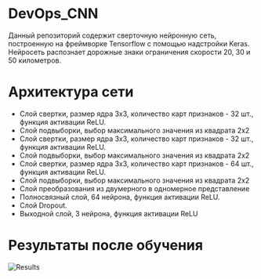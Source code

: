# DevOps_CNN
Данный репозиторий содержит сверточную нейронную сеть, построенную на фреймворке Tensorflow с помощью надстройки Keras.
Нейросеть распознает дорожные знаки ограничения скорости 20, 30 и 50 километров.

# Архитектура сети
  * Слой свертки, размер ядра 3х3, количество карт признаков - 32 шт., функция активации ReLU.
  * Слой подвыборки, выбор максимального значения из квадрата 2х2
  * Слой свертки, размер ядра 3х3, количество карт признаков - 32 шт., функция активации ReLU.
  * Слой подвыборки, выбор максимального значения из квадрата 2х2
  * Слой свертки, размер ядра 3х3, количество карт признаков - 64 шт., функция активации ReLU.
  * Слой подвыборки, выбор максимального значения из квадрата 2х2
  * Слой преобразования из двумерного в одномерное представление
  * Полносвязный слой, 64 нейрона, функция активации ReLU.
  * Слой Dropout.
  * Выходной слой, 3 нейрона, функция активации ReLU

# Результаты после обучения
![Results](https://user-images.githubusercontent.com/86290623/174481217-b83f0f68-5f64-4a76-809e-6c95e6b4d22d.png)
